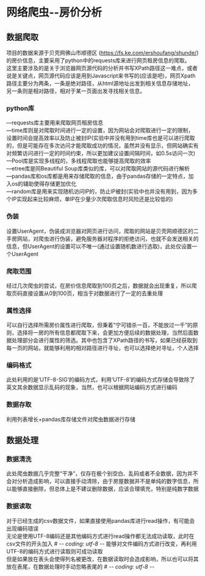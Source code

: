 # 网络爬虫--房价分析

## 数据爬取
项目的数据来源于贝壳网佛山市顺德区 (https://fs.ke.com/ershoufang/shunde/) 的房价信息，主要采用了python中的requests库来进行网页租房信息的爬取。  
这里主要涉及的是关于浏览器网页源代码的分析并书写XPath路径这一难点，或者说是关键点，网页源代码应该是用到Javascript来书写的(应该是吧)，网页Xpath路径主要分为两条，一条是绝对路径，从html源地址出发到相关信息存储地址，另一条则是相对路径，相对于某一页面出发寻找相关信息。  

### python库
—requests库主要用来爬取网页租房信息  
—time库则是对爬取时间进行一定的设置，因为网站会对爬取进行一定的限制，设置时间会提高效率以及防止被封IP(实验中并没有用到time库也是可以进行爬取的，但是可能存在多次访问才能爬取成功的情况，虽然并没有显示，但网站确实有对频繁访问进行一定的时间约束，所以更加建议设置间隔时间，如0.5s访问一次)  
—Pool库是实现多线程的，多线程爬取也能够提高爬取的效率  
—etree库是同Beautiful Soup库类似的库，可以对爬取网站的源代码进行解析  
—pandas库和os库都是用来存储爬取的信息，由于pandas存储的一定特点，加入os的辅助使得存储更加优化  
—random库是用来实现随机访问IP的，防止IP被封(实验中也并没有用到，因为多个IP实现起来比较麻烦，单IP在少量少次爬取信息时风险还是比较低的)  

### 伪装
设置UserAgent，伪装成浏览器对网页进行访问，爬取的网站是贝壳网顺德区的二手房网站，对爬虫进行伪装，避免服务器对程序的拒绝访问，也就不会发送相关的信息，但UserAgent的设置可以不唯一(通过设置随机数进行选取)，此处仅设置一个UserAgent  

### 爬取范围
经过几次爬虫的尝试，在房价信息爬取到100页之后，数据就会出现重复，所以爬取页码直接设置从0到100页，相当于对数据进行了一定的去重处理  

### 属性选择
可以自行选择所需房价属性进行爬取，但秉着“宁可错杀一百，不能放过一千”的原则，选择将一房的所有信息都爬取下来，会更加方便后续的数据处理，当然后面数据处理部分会进行属性的筛选。其中也包含了XPath路径的书写，如果已经获取到每一页的网站，就能够利用的相对路径进行寻址，也可以选择绝对寻址，个人选择  

### 编码格式
此处利用的是‘UTF-8-SIG’的编码方式，利用‘UTF-8’的编码方式存储会导致除了英文其余数据显示乱码的现象，当然，也可以根据网站编码方式进行编码  

### 数据存取
利用列表增长+pandas库存储文件对爬虫数据进行存储 

## 数据处理
### 数据清洗
此处爬虫数据几乎完整“干净”，仅存在极个别空白、乱码或者不全数据，因为并不会对分析造成影响，可以直接手动清除，由于房屋数据并不是单纯的数字信息，所以能够直接删除，但总体上是不建议删除数据，应该合理填充，特别是纯数字数据

### 数据读取
对于已经生成的csv数据文件，如果直接使用pandas库进行read操作，有可能会出现编码错误   
无论是使用UTF-8编码还是其他编码方式进行read操作都无法成功读取，此时在csv文件的开头加入 # -*- coding: utf-8 -*- 能够对文件编码方式进行改变，再利用UTF-8的编码方式进行读取则可成功读取  
但是如果放在表头会使得列名被更改，在数据读取时会造成影响，所以也可以将其放在表尾，在数据处理时手动忽略表尾的 # -*- coding: utf-8 -*-   
